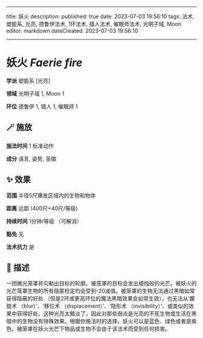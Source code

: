 
---
title: 妖火
description: 
published: true
date: 2023-07-03 19:56:10
tags: 法术, 塑能系, 光亮, 德鲁伊法术, 1环法术, 猎人法术, 催眠师法术, 光明子域, Moon
editor: markdown
dateCreated: 2023-07-03 19:56:10

---

# **妖火** *Faerie fire*

**学派** 塑能系 \[光亮\] 

**领域** 光明子域 1, Moon 1

**环位** 德鲁伊 1, 猎人 1, 催眠师 1

## 🪄 施放

**施法时间** 1 标准动作

**成分** 语言, 姿势, 圣徽

## ✨ 效果  

**范围** 半径5尺爆发区域内的生物和物体

**距离** 远距 (400尺+40尺/等级)  

**持续时间** 1分钟/等级 （可解消） 

**豁免** 无

**法术抗力** 是

## 📖 描述

一团微光笼罩并勾勒出目标的轮廓。被笼罩的目标会发出蜡烛般的光芒。被妖火的光芒笼罩生物的所有隐匿检定均会受到-20减值。被笼罩的生物无法通过黑暗如常获得隐蔽的好处 （但是2环或更高环位的魔法黑暗效果会如常生效），也无法从‘朦胧术 （blur）’、‘移位术 （displacement）’、‘隐形术 （invisibility）’、或类似的效果中获得好处。这种光亮太黯淡了，因此对那些弱点是光亮的不死生物或生活在黑暗中的生物没有特殊效果。根据你施法时的选择，妖火可以是蓝色、绿色或者是紫色。被笼罩在妖火光芒下物品或生物不会由于该法术而受到任何损害。
    